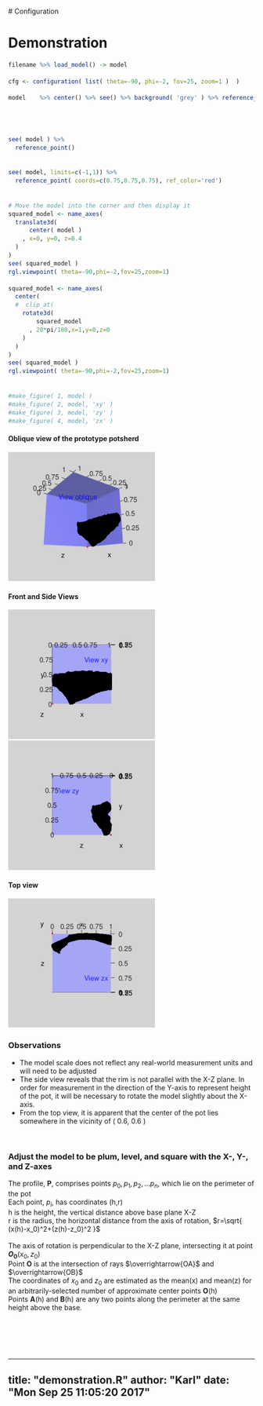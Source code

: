 <br>
# Configuration



# Demonstration


```r
filename %>% load_model() -> model

cfg <- configuration( list( theta=-90, phi=-2, fov=25, zoom=1 )  )

model    %>% center() %>% see() %>% background( 'grey' ) %>% reference_point()
 



see( model ) %>%
  reference_point()


see( model, limits=c(-1,1)) %>%
  reference_point( coords=c(0.75,0.75,0.75), ref_color='red')


# Move the model into the corner and then display it
squared_model <- name_axes(
  translate3d(
      center( model )
    , x=0, y=0, z=0.4
  )
)
see( squared_model )
rgl.viewpoint( theta=-90,phi=-2,fov=25,zoom=1)

squared_model <- name_axes(
  center(
  #  clip_at( 
    rotate3d(
        squared_model
      , 20*pi/180,x=1,y=0,z=0
    )
  )
)
see( squared_model )
rgl.viewpoint( theta=-90,phi=-2,fov=25,zoom=1)


#make_figure( 1, model )
#make_figure( 2, model, 'xy' )
#make_figure( 3, model, 'zy' )
#make_figure( 4, model, 'zx' )
```

#### Oblique view of the prototype potsherd
<img src="figure1.png" width="300" alt="Figure 1">



#### Front and Side Views
<img src="figure2.png" width="300" alt="Figure 2">
<img src="figure3.png" width="300">



#### Top view
<img src="figure4.png" width="300">



### Observations
+ The model scale does not reflect any real-world measurement units and will need to be adjusted
+ The side view reveals that the rim is not parallel with the X-Z plane. In order for measurement in the direction of the Y-axis to represent height of the pot, it will be necessary to rotate the model slightly about the X-axis.  
+ From the top view, it is apparent that the center of the pot lies somewhere in the vicinity of ( 0.6, 0.6 )
<br>



### Adjust the model to be plum, level, and square with the X-, Y-, and Z-axes 
The profile, **P**, comprises points $p_0, p_1, p_2, ... p_n$, which lie on the perimeter of the pot
<br>
Each point, $p_i$, has coordinates (h,r)
<br>
h is the height, the vertical distance above base plane X-Z
<br>
r is the radius, the horizontal distance from the axis of rotation, $r=\sqrt{ (x(h)-x_0)^2+(z(h)-z_0)^2 }$
<br>
<br>
The axis of rotation is perpendicular to the X-Z plane, intersecting it at point **$O_0$**$(x_0,z_0)$
<br>
Point **O** is at the intersection of rays $\overrightarrow{OA}$ and $\overrightarrow{OB}$
<br>
The coordinates of $x_0$ and $z_0$ are estimated as the mean(x) and mean(z) for an arbitrarily-selected number of approximate center points **O**(h)
<br>
Points **A**(h) and **B**(h) are any two points along the perimeter at the same height above the base.
<br>

<br>

<br>

<br>

<br>

---
title: "demonstration.R"
author: "Karl"
date: "Mon Sep 25 11:05:20 2017"
---
